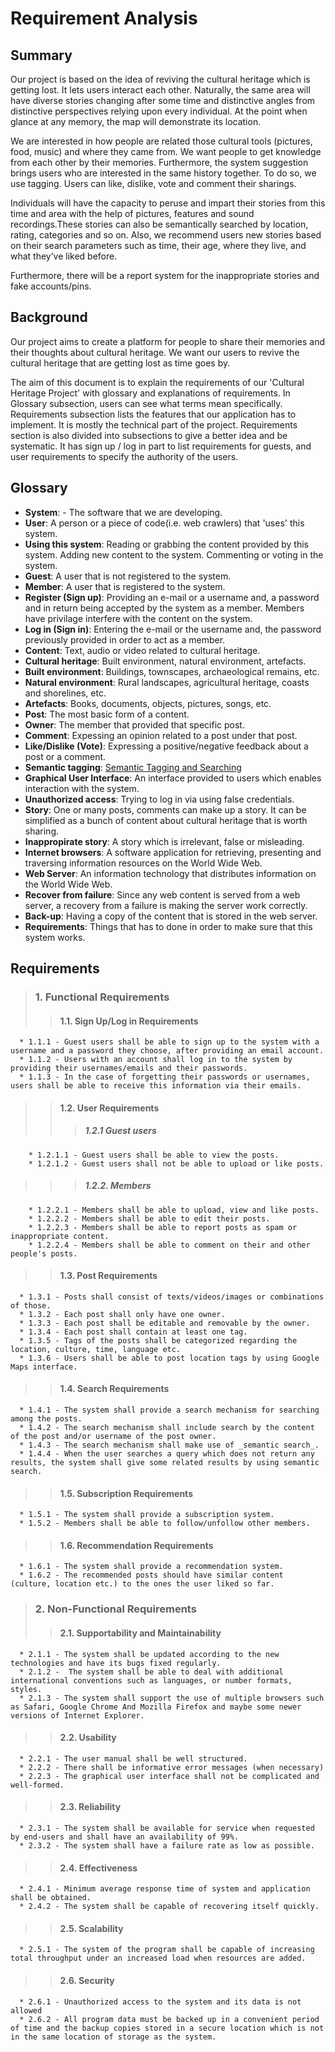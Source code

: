# Requirement Analysis #

## Summary ##

Our project is based on the idea of reviving the cultural heritage which is getting lost. It lets users interact each other. Naturally, the same area will have diverse stories changing after some time and distinctive angles from distinctive perspectives relying upon every individual. At the point when glance at any memory, the map will demonstrate its location.

We are interested in how people are related those cultural tools (pictures, food, music) and where they came from. We want people to get knowledge from each other by their memories. Furthermore, the system suggestion brings users who are interested in the same history together. To do so, we use tagging. Users can like, dislike, vote and comment their sharings.

Individuals will have the capacity to peruse and impart their stories from this time and area with the help of pictures, features and sound recordings.These stories can also be semantically searched by location, rating, categories and so on. Also, we recommend users new stories based on their search parameters such as time, their age, where they live, and what they’ve liked before.

Furthermore, there will be a report system for the inappropriate stories and fake accounts/pins.

## Background ##

Our project aims to create a platform for people to share their memories and their thoughts about cultural heritage. We want our users to revive the cultural heritage that are getting lost as time goes by.

The aim of this document is to explain the requirements of our 'Cultural Heritage Project' with glossary and explanations of requirements. In Glossary subsection, users can see what terms mean specifically. Requirements subsection lists the features that our application has to implement. It is mostly the technical part of the project. Requirements section is also divided into subsections to give a better idea and be systematic. It has sign up / log in part to list requirements for guests, and user requirements to specify the authority of the users.

## Glossary ##
  * **System**: - The software that we are developing.
  * **User**: A person or a piece of code(i.e. web crawlers) that 'uses' this system.
  * **Using this system**: Reading or grabbing the content provided by this system. Adding new content to the system. Commenting or voting in the system.
  * **Guest**: A user that is not registered to the system.
  * **Member**: A user that is registered to the system.
  * **Register (Sign up)**: Providing an e-mail or a username and, a password and in return being accepted by the system as a member. Members have privilage interfere with the content on the system.
  * **Log in (Sign in)**: Entering the e-mail or the username and, the password previously provided in order to act as a member.
  * **Content**: Text, audio or video related to cultural heritage.
  * **Cultural heritage**: Built environment, natural environment, artefacts.
  * **Built environment**: Buildings, townscapes, archaeological remains, etc.
  * **Natural environment**: Rural landscapes, agricultural heritage, coasts and shorelines, etc.
  * **Artefacts**: Books, documents, objects, pictures, songs, etc.
  * **Post**: The most basic form of a content.
  * **Owner**: The member that provided that specific post.
  * **Comment**: Expessing an opinion related to a post under that post.
  * **Like/Dislike (Vote)**: Expressing a positive/negative feedback about a post or a comment.
  * **Semantic tagging**: [Semantic Tagging and Searching](SemanticTaggingAndSearching.md)
  * **Graphical User Interface**: An interface provided to users which enables interaction with the system.
  * **Unauthorized access**: Trying to log in via using false credentials.
  * **Story**: One or many posts, comments can make up a story. It can be simplified as a bunch of content about cultural heritage that is worth sharing.
  * **Inappropirate story**: A story which is irrelevant, false or misleading.
  * **Internet browsers**: A software application for retrieving, presenting and traversing information resources on the World Wide Web.
  * **Web Server**: An information technology that distributes information on the World Wide Web.
  * **Recover from failure**: Since any web content is served from a web server, a recovery from a failure is making the server work correctly.
  * **Back-up**: Having a copy of the content that is stored in the web server.
  * **Requirements**: Things that has to done in order to make sure that this system works.

## Requirements ##

> ### **1. Functional Requirements** ###
> > #### **1.1. Sign Up/Log in Requirements** ####
      * 1.1.1 - Guest users shall be able to sign up to the system with a username and a password they choose, after providing an email account.
      * 1.1.2 - Users with an account shall log in to the system by providing their usernames/emails and their passwords.
      * 1.1.3 - In the case of forgetting their passwords or usernames, users shall be able to receive this information via their emails.
> > #### **1.2. User Requirements** ####
> > > ##### **1.2.1 Guest users** #####
        * 1.2.1.1 - Guest users shall be able to view the posts.
        * 1.2.1.2 - Guest users shall not be able to upload or like posts.
> > > ##### **1.2.2. Members** #####
        * 1.2.2.1 - Members shall be able to upload, view and like posts.
        * 1.2.2.2 - Members shall be able to edit their posts.
        * 1.2.2.3 - Members shall be able to report posts as spam or inappropriate content.
        * 1.2.2.4 - Members shall be able to comment on their and other people's posts.

> > #### **1.3. Post Requirements** ####
      * 1.3.1 - Posts shall consist of texts/videos/images or combinations of those.
      * 1.3.2 - Each post shall only have one owner.
      * 1.3.3 - Each post shall be editable and removable by the owner.
      * 1.3.4 - Each post shall contain at least one tag.
      * 1.3.5 - Tags of the posts shall be categorized regarding the location, culture, time, language etc.
      * 1.3.6 - Users shall be able to post location tags by using Google Maps interface.
> > #### **1.4. Search Requirements** ####
      * 1.4.1 - The system shall provide a search mechanism for searching among the posts.
      * 1.4.2 - The search mechanism shall include search by the content of the post and/or username of the post owner.
      * 1.4.3 - The search mechanism shall make use of _semantic search_.
      * 1.4.4 - When the user searches a query which does not return any results, the system shall give some related results by using semantic search.
> > #### **1.5. Subscription Requirements** ####
      * 1.5.1 - The system shall provide a subscription system.
      * 1.5.2 - Members shall be able to follow/unfollow other members.
> > #### **1.6. Recommendation Requirements** ####
      * 1.6.1 - The system shall provide a recommendation system.
      * 1.6.2 - The recommended posts should have similar content (culture, location etc.) to the ones the user liked so far.



> ### **2. Non-Functional Requirements** ###
> > #### **2.1. Supportability and Maintainability** ####
      * 2.1.1 - The system shall be updated according to the new technologies and have its bugs fixed regularly.
      * 2.1.2 -  The system shall be able to deal with additional international conventions such as languages, or number formats, styles.
      * 2.1.3 - The system shall support the use of multiple browsers such as Safari, Google Chrome And Mozilla Firefox and maybe some newer versions of Internet Explorer.
> > #### **2.2. Usability** ####
      * 2.2.1 - The user manual shall be well structured.
      * 2.2.2 - There shall be informative error messages (when necessary)
      * 2.2.3 - The graphical user interface shall not be complicated and well-formed.
> > #### **2.3. Reliability** ####
      * 2.3.1 - The system shall be available for service when requested by end-users and shall have an availability of 99%.
      * 2.3.2 - The system shall have a failure rate as low as possible.
> > #### **2.4. Effectiveness** ####
      * 2.4.1 - Minimum average response time of system and application shall be obtained.
      * 2.4.2 - The system shall be capable of recovering itself quickly.
> > #### **2.5. Scalability** ####
      * 2.5.1 - The system of the program shall be capable of increasing total throughput under an increased load when resources are added.
> > #### **2.6. Security** ####
      * 2.6.1 - Unauthorized access to the system and its data is not allowed
      * 2.6.2 - All program data must be backed up in a convenient period of time and the backup copies stored in a secure location which is not in the same location of storage as the system.

